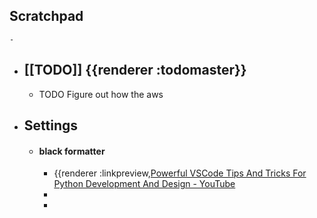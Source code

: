 ## Scratchpad
	-
- ## [[TODO]] {{renderer :todomaster}}
	- TODO Figure out how the aws
- ## Settings
	- #### black formatter
		- {{renderer :linkpreview,[Powerful VSCode Tips And Tricks For Python Development And Design - YouTube](https://youtu.be/fj2tuTIcUys?si=teDGSSNKbpB13U0Q&t=446}})
		-
		-
